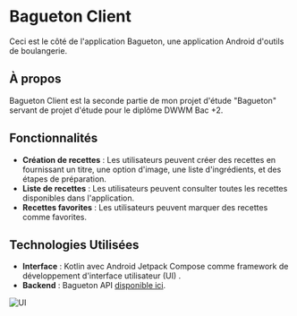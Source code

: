 


# Bagueton Client

Ceci est le côté de l'application Bagueton, une application Android d'outils de boulangerie.

## À propos

Bagueton Client est la seconde partie de mon projet d'étude "Bagueton" servant de projet d'étude pour le diplôme DWWM Bac +2.

## Fonctionnalités

- **Création de recettes** : Les utilisateurs peuvent créer des recettes en fournissant un titre, une option d'image, une liste d'ingrédients, et des étapes de préparation.
- **Liste de recettes** : Les utilisateurs peuvent consulter toutes les recettes disponibles dans l'application.
- **Recettes favorites** : Les utilisateurs peuvent marquer des recettes comme favorites.

## Technologies Utilisées

- **Interface** : Kotlin avec Android Jetpack Compose comme framework de développement d'interface utilisateur (UI) .
- **Backend** : Bagueton API [disponible ici](https://github.com/CedricSanchezGithub/Bagueton_v1).


![UI](https://github.com/CedricSanchezGithub/Bagueton_Client/assets/129597649/cf5f722c-1c9e-4dc4-9a82-9f944b0bcb0e)
